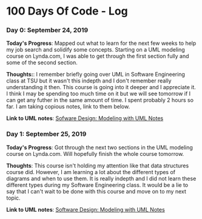 # 100 Days Of Code - Log

### Day 0: September 24, 2019

**Today's Progress**: Mapped out what to learn for the next few weeks to help my job search and solidify some concepts. Starting on a UML modeling course on Lynda.com, I was able to get through the first section fully and some of the second section. 

**Thoughts:**: I remember briefly going over UML in Software Engineering class at TSU but it wasn't this indepth and I don't remember really understanding it then. This course is going into it deeper and I appreciate it. I think I may be spending too much time on it but we will see tomorrow if I can get any futher in the same amount of time. I spent probably 2 hours so far. I am taking copious notes, link to them below.

**Link to UML notes**: [Sofware Design: Modeling with UML Notes](https://drive.google.com/file/d/1b9Vr9SMIfCdrAnSWG5MnAHuYUTBDGnMb/view?usp=sharing)

### Day 1: September 25, 2019

**Today's Progress**: Got through the next two sections in the UML modeling course on Lynda.com. Will hopefully finish the whole course tomorrow.

**Thoughts**: This course isn't holding my attention like that data structures course did. However, I am learning a lot about the different types of diagrams and when to use them. It is really indepth and I did not learn these different types during my Software Engineering class. It would be a lie to say that I can't wait to be done with this course and move on to my next topic.

**Link to UML notes**: [Software Design: Modeling with UML Notes](https://drive.google.com/file/d/1b9Vr9SMIfCdrAnSWG5MnAHuYUTBDGnMb/view?usp=sharing)
